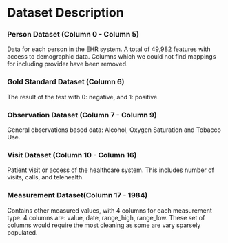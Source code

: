 # Dataset Description  

### Person Dataset (Column 0 - Column 5)  
Data for each person in the EHR system. A total of 49,982 features with access to demographic data. Columns which we could not find mappings for including provider have been removed.

### Gold Standard Dataset (Column 6)
The result of the test with 0: negative, and 1: positive.

### Observation Dataset (Column 7 - Column 9)
General observations based data: Alcohol, Oxygen Saturation and Tobacco Use.

### Visit Dataset (Column 10 - Column 16)
Patient visit or access of the healthcare system. This includes number of visits, calls, and telehealth.

### Measurement Dataset(Column 17 - 1984)
Contains other measured values, with 4 columns for each measurement type. 4 columns are: value, date, range_high, range_low. These set of columns would require the most cleaning as some are vary sparsely populated.



